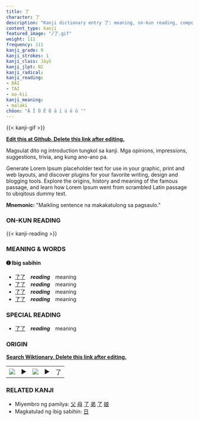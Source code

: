 ```yaml
---
title: 了
character: 了
description: "Kanji dictionary entry 了: meaning, on-kun reading, compounds, origin, related kanji"
content_type: kanji
featured_image: "/了.gif"
weight: 111
frequency: 111
kanji_grade: 9
kanji_strokes: 1
kanji_class: Jōyō
kanji_jlpt: N1
kanji_radical: 
kanji_reading: 
- DAI
- TAI
- oo-kii
kanji_meaning:
- malaki
chōon: "Ā Ī Ū Ē Ō ā ī ū ē ō ’"
---
```

[//]: # (Don't edit the line below. Kanji animated GIF code is automatically generated.)
{{< kanji-gif >}}

[//]: # (Edit below this line.)

**[Edit this at Github. Delete this link after editing.](https://github.com/tim0g/tim/tree/main/content/kanji/了/index.md)**

Magsulat dito ng introduction tungkol sa kanji. Mga opinions, impressions, suggestions, trivia, ang kung ano-ano pa.

Generate Lorem Ipsum placeholder text for use in your graphic, print and web layouts, and discover plugins for your favorite writing, design and blogging tools. Explore the origins, history and meaning of the famous passage, and learn how Lorem Ipsum went from scrambled Latin passage to ubiqitous dummy text.
 
**Mnemonic:** "Maikling sentence na makakatulong sa pagsaulo."

### ON-KUN READING

[//]: # (Don't edit the line below. ON-KUN READING code is automatically generated.)
{{< kanji-reading >}}

### MEANING & WORDS

#### ➊ **Ibig sabihin**
  - [了](../了)[了](../了)　***reading***　meaning
  - [了](../了)[了](../了)　***reading***　meaning
  - [了](../了)[了](../了)　***reading***　meaning
  - [了](../了)[了](../了)　***reading***　meaning

### SPECIAL READING
  - [了](../了)[了](../了)　***reading***　meaning

### ORIGIN

**[Search Wiktionary. Delete this link after editing.](https://wiktionary.org/wiki/了)**
<table class="kanji-table"><tr><td>
<img src="60px-了-bronze.svg.png">
</td><td>▶</td><td>
<img src="60px-了-oracle.svg.png">
</td><td>▶</td>
<td class="kanji-origin">了</td>
</tr></table>

### RELATED KANJI
- Miyembro ng pamilya: [父](../父) [母](../母) [了](../了) [弟](../弟) [了](../了) [娘](../娘)
- Magkatulad ng ibig sabihin: [日](../日)
